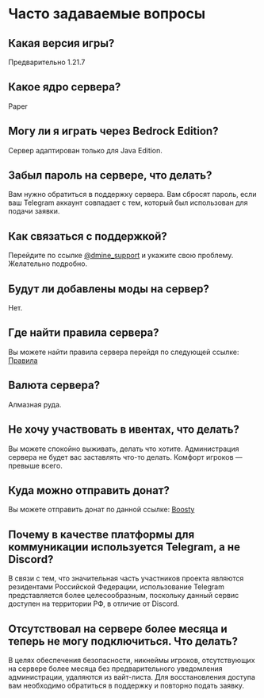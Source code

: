 # Часто задаваемые вопросы

## Какая версия игры?

Предварительно 1.21.7

## Какое ядро сервера?

Paper

## Могу ли я играть через Bedrock Edition?

Сервер адаптирован только для Java Edition.

## Забыл пароль на сервере, что делать?

Вам нужно обратиться в поддержку сервера. Вам сбросят пароль, если ваш Telegram аккаунт совпадает с тем, который был использован для подачи заявки.

## Как связаться с поддержкой?

Перейдите по ссылке [@dmine_support](https://t.me/dmine_support) и укажите свою проблему. Желательно подробно.

## Будут ли добавлены моды на сервер?

Нет.

## Где найти правила сервера?

Вы можете найти правила сервера перейдя по следующей ссылке: [Правила](https://d-mine-website.vercel.app/rules)

## Валюта сервера?

Алмазная руда.

## Не хочу участвовать в ивентах, что делать?

Вы можете спокойно выживать, делать что хотите. Администрация сервера не будет вас заставлять что-то делать. Комфорт игроков — превыше всего.

## Куда можно отправить донат?

Вы можете отправить донат по данной ссылке: [Boosty](https://boosty.to/d-mine)

## Почему в качестве платформы для коммуникации используется Telegram, а не Discord?

В связи с тем, что значительная часть участников проекта являются резидентами Российской Федерации, использование Telegram представляется более целесообразным, поскольку данный сервис доступен на территории РФ, в отличие от Discord.

## Отсутствовал на сервере более месяца и теперь не могу подключиться. Что делать?

В целях обеспечения безопасности, никнеймы игроков, отсутствующих на сервере более месяца без предварительного уведомления администрации, удаляются из вайт-листа. Для восстановления доступа вам необходимо обратиться в поддержку и повторно подать заявку.
